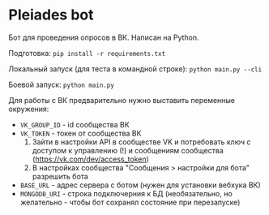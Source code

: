 # Pleiades bot

Бот для проведения опросов в ВК. 
Написан на Python. 

Подготовка: 
```pip install -r requirements.txt```

Локальный запуск (для теста в командной строке): 
```python main.py --cli```

Боевой запуск:
```python main.py```

Для работы с ВК предварительно нужно выставить переменные окружения:
- `VK_GROUP_ID` - id сообщества ВК
- `VK_TOKEN` - токен от сообщества ВК
    1. Зайти в настройки API в сообществе VK и потребовать ключ 
    с доступом к управлению (!) и сообщениям сообщества (https://vk.com/dev/access_token)
    1. В настройках сообщества "Сообщения > настройки для бота" разрешить бота
- `BASE_URL` - адрес сервера с ботом (нужен для установки вебхука ВК)
- `MONGODB_URI` - строка подключерния к БД 
 (необязательно, но желательно - чтобы бот сохранял состояние при перезапуске)
